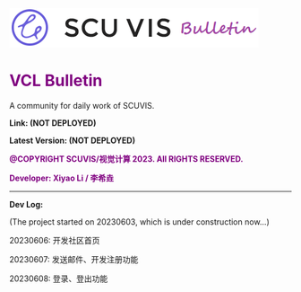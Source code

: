 ![VCL Bulletin](src\main\resources\static\img\title.png)



# <font color='purple'>VCL Bulletin</font>

A community for daily work of SCUVIS.

**Link: (NOT DEPLOYED)**

**Latest Version: (NOT DEPLOYED)**

**<font color='purple'>@COPYRIGHT SCUVIS/视觉计算 2023. All RIGHTS RESERVED.</font>**

**<font color='purple'>Developer: Xiyao Li / 李希垚</font>**

---

**Dev Log:**

(The project started on 20230603, which is under construction now…)

20230606: 开发社区首页

20230607: 发送邮件、开发注册功能

20230608: 登录、登出功能